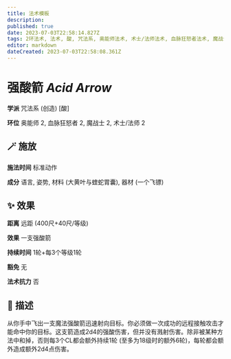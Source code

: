 ```yaml
---
title: 法术模板
description: 
published: true
date: 2023-07-03T22:58:14.827Z
tags: 2环法术, 法术, 酸, 咒法系, 奥能师法术, 术士/法师法术, 血脉狂怒者法术, 魔战士法术
editor: markdown
dateCreated: 2023-07-03T22:58:08.361Z
---
```


# **强酸箭** *Acid Arrow*

**学派** 咒法系 (创造) \[酸\]

**环位** 奥能师 2, 血脉狂怒者 2, 魔战士 2, 术士/法师 2

## 🪄 施放

**施法时间** 标准动作

**成分** 语言, 姿势, 材料 (大黄叶与蝰蛇胃囊), 器材 (一个飞镖)

## ✨ 效果

**距离** 远距 (400尺+40尺/等级)

**效果** 一支强酸箭

**持续时间** 1轮+每3个等级1轮

**豁免** 无

**法术抗力** 否

## 📖 描述

从你手中飞出一支魔法强酸箭迅速射向目标。你必须做一次成功的远程接触攻击才能命中你的目标。这支箭造成2d4的强酸伤害，但并没有溅射伤害。除非被某种方法中和掉，否则每3个CL都会额外持续1轮 (至多为18级时的额外6轮)，每轮都会额外造成额外2d4点伤害。